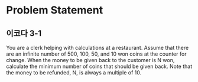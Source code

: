 # Problem Statement

## 이코다 3-1 

You are a clerk helping with calculations at a restaurant. Assume that there are an infinite number of 500, 100, 50, and 10 won coins at the counter for change. When the money to be given back to the customer is N won, calculate the minimum number of coins that should be given back. Note that the money to be refunded, N, is always a multiple of 10.